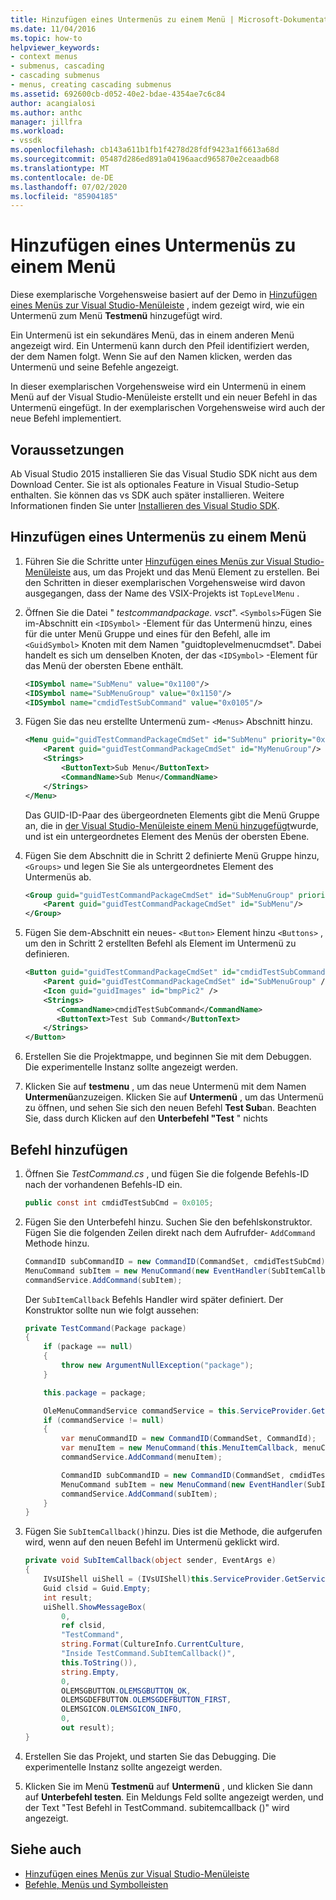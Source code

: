 ```yaml
---
title: Hinzufügen eines Untermenüs zu einem Menü | Microsoft-Dokumentation
ms.date: 11/04/2016
ms.topic: how-to
helpviewer_keywords:
- context menus
- submenus, cascading
- cascading submenus
- menus, creating cascading submenus
ms.assetid: 692600cb-d052-40e2-bdae-4354ae7c6c84
author: acangialosi
ms.author: anthc
manager: jillfra
ms.workload:
- vssdk
ms.openlocfilehash: cb143a611b1fb1f4278d28fdf9423a1f6613a68d
ms.sourcegitcommit: 05487d286ed891a04196aacd965870e2ceaadb68
ms.translationtype: MT
ms.contentlocale: de-DE
ms.lasthandoff: 07/02/2020
ms.locfileid: "85904185"
---
```

# <a name="add-a-submenu-to-a-menu"></a>Hinzufügen eines Untermenüs zu einem Menü
Diese exemplarische Vorgehensweise basiert auf der Demo in [Hinzufügen eines Menüs zur Visual Studio-Menüleiste](../extensibility/adding-a-menu-to-the-visual-studio-menu-bar.md) , indem gezeigt wird, wie ein Untermenü zum Menü **Testmenü** hinzugefügt wird.

 Ein Untermenü ist ein sekundäres Menü, das in einem anderen Menü angezeigt wird. Ein Untermenü kann durch den Pfeil identifiziert werden, der dem Namen folgt. Wenn Sie auf den Namen klicken, werden das Untermenü und seine Befehle angezeigt.

 In dieser exemplarischen Vorgehensweise wird ein Untermenü in einem Menü auf der Visual Studio-Menüleiste erstellt und ein neuer Befehl in das Untermenü eingefügt. In der exemplarischen Vorgehensweise wird auch der neue Befehl implementiert.

## <a name="prerequisites"></a>Voraussetzungen
 Ab Visual Studio 2015 installieren Sie das Visual Studio SDK nicht aus dem Download Center. Sie ist als optionales Feature in Visual Studio-Setup enthalten. Sie können das vs SDK auch später installieren. Weitere Informationen finden Sie unter [Installieren des Visual Studio SDK](../extensibility/installing-the-visual-studio-sdk.md).

## <a name="add-a-submenu-to-a-menu"></a>Hinzufügen eines Untermenüs zu einem Menü

1. Führen Sie die Schritte unter [Hinzufügen eines Menüs zur Visual Studio-Menüleiste](../extensibility/adding-a-menu-to-the-visual-studio-menu-bar.md) aus, um das Projekt und das Menü Element zu erstellen. Bei den Schritten in dieser exemplarischen Vorgehensweise wird davon ausgegangen, dass der Name des VSIX-Projekts ist `TopLevelMenu` .

2. Öffnen Sie die Datei " *testcommandpackage. vsct*". `<Symbols>`Fügen Sie im-Abschnitt ein `<IDSymbol>` -Element für das Untermenü hinzu, eines für die unter Menü Gruppe und eines für den Befehl, alle im `<GuidSymbol>` Knoten mit dem Namen "guidtoplevelmenucmdset". Dabei handelt es sich um denselben Knoten, der das `<IDSymbol>` -Element für das Menü der obersten Ebene enthält.

    ```xml
    <IDSymbol name="SubMenu" value="0x1100"/>
    <IDSymbol name="SubMenuGroup" value="0x1150"/>
    <IDSymbol name="cmdidTestSubCommand" value="0x0105"/>
    ```

3. Fügen Sie das neu erstellte Untermenü zum- `<Menus>` Abschnitt hinzu.

    ```xml
    <Menu guid="guidTestCommandPackageCmdSet" id="SubMenu" priority="0x0100" type="Menu">
        <Parent guid="guidTestCommandPackageCmdSet" id="MyMenuGroup"/>
        <Strings>
            <ButtonText>Sub Menu</ButtonText>
            <CommandName>Sub Menu</CommandName>
        </Strings>
    </Menu>
    ```

     Das GUID-ID-Paar des übergeordneten Elements gibt die Menü Gruppe an, die in [der Visual Studio-Menüleiste einem Menü hinzugefügt](../extensibility/adding-a-menu-to-the-visual-studio-menu-bar.md)wurde, und ist ein untergeordnetes Element des Menüs der obersten Ebene.

4. Fügen Sie dem Abschnitt die in Schritt 2 definierte Menü Gruppe hinzu, `<Groups>` und legen Sie Sie als untergeordnetes Element des Untermenüs ab.

    ```xml
    <Group guid="guidTestCommandPackageCmdSet" id="SubMenuGroup" priority="0x0000">
        <Parent guid="guidTestCommandPackageCmdSet" id="SubMenu"/>
    </Group>
    ```

5. Fügen Sie dem-Abschnitt ein neues- `<Button>` Element hinzu `<Buttons>` , um den in Schritt 2 erstellten Befehl als Element im Untermenü zu definieren.

    ```xml
    <Button guid="guidTestCommandPackageCmdSet" id="cmdidTestSubCommand" priority="0x0000" type="Button">
        <Parent guid="guidTestCommandPackageCmdSet" id="SubMenuGroup" />
        <Icon guid="guidImages" id="bmpPic2" />
        <Strings>
           <CommandName>cmdidTestSubCommand</CommandName>
           <ButtonText>Test Sub Command</ButtonText>
        </Strings>
    </Button>
    ```

6. Erstellen Sie die Projektmappe, und beginnen Sie mit dem Debuggen. Die experimentelle Instanz sollte angezeigt werden.

7. Klicken Sie auf **testmenu** , um das neue Untermenü mit dem Namen **Untermenü**anzuzeigen. Klicken Sie auf **Untermenü** , um das Untermenü zu öffnen, und sehen Sie sich den neuen Befehl **Test Sub**an. Beachten Sie, dass durch Klicken auf den **Unterbefehl "Test** " nichts

## <a name="add-a-command"></a>Befehl hinzufügen

1. Öffnen Sie *TestCommand.cs* , und fügen Sie die folgende Befehls-ID nach der vorhandenen Befehls-ID ein.

    ```csharp
    public const int cmdidTestSubCmd = 0x0105;
    ```

2. Fügen Sie den Unterbefehl hinzu. Suchen Sie den befehlskonstruktor. Fügen Sie die folgenden Zeilen direkt nach dem Aufrufder- `AddCommand` Methode hinzu.

    ```csharp
    CommandID subCommandID = new CommandID(CommandSet, cmdidTestSubCmd);
    MenuCommand subItem = new MenuCommand(new EventHandler(SubItemCallback), subCommandID);
    commandService.AddCommand(subItem);
    ```

    Der `SubItemCallback` Befehls Handler wird später definiert. Der Konstruktor sollte nun wie folgt aussehen:

    ```csharp
    private TestCommand(Package package)
    {
        if (package == null)
        {
            throw new ArgumentNullException("package");
        }

        this.package = package;

        OleMenuCommandService commandService = this.ServiceProvider.GetService(typeof(IMenuCommandService)) as OleMenuCommandService;
        if (commandService != null)
        {
            var menuCommandID = new CommandID(CommandSet, CommandId);
            var menuItem = new MenuCommand(this.MenuItemCallback, menuCommandID);
            commandService.AddCommand(menuItem);

            CommandID subCommandID = new CommandID(CommandSet, cmdidTestSubCmd);
            MenuCommand subItem = new MenuCommand(new EventHandler(SubItemCallback), subCommandID);
            commandService.AddCommand(subItem);
        }
    }
    ```

3. Fügen Sie `SubItemCallback()`hinzu. Dies ist die Methode, die aufgerufen wird, wenn auf den neuen Befehl im Untermenü geklickt wird.

    ```csharp
    private void SubItemCallback(object sender, EventArgs e)
    {
        IVsUIShell uiShell = (IVsUIShell)this.ServiceProvider.GetServiceAsync(typeof(SVsUIShell));
        Guid clsid = Guid.Empty;
        int result;
        uiShell.ShowMessageBox(
            0,
            ref clsid,
            "TestCommand",
            string.Format(CultureInfo.CurrentCulture,
            "Inside TestCommand.SubItemCallback()",
            this.ToString()),
            string.Empty,
            0,
            OLEMSGBUTTON.OLEMSGBUTTON_OK,
            OLEMSGDEFBUTTON.OLEMSGDEFBUTTON_FIRST,
            OLEMSGICON.OLEMSGICON_INFO,
            0,
            out result);
    }
    ```

4. Erstellen Sie das Projekt, und starten Sie das Debugging. Die experimentelle Instanz sollte angezeigt werden.

5. Klicken Sie im Menü **Testmenü** auf **Untermenü** , und klicken Sie dann auf **Unterbefehl testen**. Ein Meldungs Feld sollte angezeigt werden, und der Text "Test Befehl in TestCommand. subitemcallback ()" wird angezeigt.

## <a name="see-also"></a>Siehe auch

- [Hinzufügen eines Menüs zur Visual Studio-Menüleiste](../extensibility/adding-a-menu-to-the-visual-studio-menu-bar.md)
- [Befehle, Menüs und Symbolleisten](../extensibility/internals/commands-menus-and-toolbars.md)
